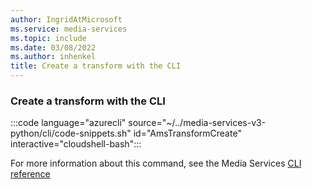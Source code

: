 ```yaml
---
author: IngridAtMicrosoft
ms.service: media-services
ms.topic: include
ms.date: 03/08/2022
ms.author: inhenkel
title: Create a transform with the CLI
---
```


<!--Create a transform-->

### Create a transform with the CLI

:::code language="azurecli" source="~/../media-services-v3-python/cli/code-snippets.sh" id="AmsTransformCreate" interactive="cloudshell-bash":::

For more information about this command, see the Media Services [CLI reference](/cli/azure/ams/transform?view=azure-cli-latest#az-ams-transform-create&preserve-view=true)
